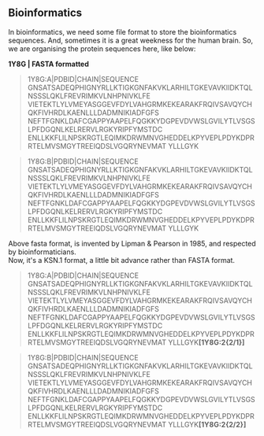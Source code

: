 ## Bioinformatics
In bioinformatics, we need some file format to store the bioinformatics sequences. And, sometimes it is a great weekness for the human brain.
So, we are organising the protein sequences here, like below:

<b>1Y8G | FASTA formatted </b>

>1Y8G:A|PDBID|CHAIN|SEQUENCE
GNSATSADEQPHIGNYRLLKTIGKGNFAKVKLARHILTGKEVAVKIIDKTQLNSSSLQKLFREVRIMKVLNHPNIVKLFE
VIETEKTLYLVMEYASGGEVFDYLVAHGRMKEKEARAKFRQIVSAVQYCHQKFIVHRDLKAENLLLDADMNIKIADFGFS
NEFTFGNKLDAFCGAPPYAAPELFQGKKYDGPEVDVWSLGVILYTLVSGSLPFDGQNLKELRERVLRGKYRIPFYMSTDC
ENLLKKFLILNPSKRGTLEQIMKDRWMNVGHEDDELKPYVEPLPDYKDPRRTELMVSMGYTREEIQDSLVGQRYNEVMAT
YLLLGYK

>1Y8G:B|PDBID|CHAIN|SEQUENCE
GNSATSADEQPHIGNYRLLKTIGKGNFAKVKLARHILTGKEVAVKIIDKTQLNSSSLQKLFREVRIMKVLNHPNIVKLFE
VIETEKTLYLVMEYASGGEVFDYLVAHGRMKEKEARAKFRQIVSAVQYCHQKFIVHRDLKAENLLLDADMNIKIADFGFS
NEFTFGNKLDAFCGAPPYAAPELFQGKKYDGPEVDVWSLGVILYTLVSGSLPFDGQNLKELRERVLRGKYRIPFYMSTDC
ENLLKKFLILNPSKRGTLEQIMKDRWMNVGHEDDELKPYVEPLPDYKDPRRTELMVSMGYTREEIQDSLVGQRYNEVMAT
YLLLGYK

Above fasta format, is invented by Lipman & Pearson in 1985, and respected by bioinformaticians.</br>
Now, it's a KSN.1 format, a little bit advance rather than FASTA format.

>1Y8G:A|PDBID|CHAIN|SEQUENCE
GNSATSADEQPHIGNYRLLKTIGKGNFAKVKLARHILTGKEVAVKIIDKTQLNSSSLQKLFREVRIMKVLNHPNIVKLFE
VIETEKTLYLVMEYASGGEVFDYLVAHGRMKEKEARAKFRQIVSAVQYCHQKFIVHRDLKAENLLLDADMNIKIADFGFS
NEFTFGNKLDAFCGAPPYAAPELFQGKKYDGPEVDVWSLGVILYTLVSGSLPFDGQNLKELRERVLRGKYRIPFYMSTDC
ENLLKKFLILNPSKRGTLEQIMKDRWMNVGHEDDELKPYVEPLPDYKDPRRTELMVSMGYTREEIQDSLVGQRYNEVMAT
YLLLGYK<b>[1Y8G:2{2/1}]</b>

>1Y8G:B|PDBID|CHAIN|SEQUENCE
GNSATSADEQPHIGNYRLLKTIGKGNFAKVKLARHILTGKEVAVKIIDKTQLNSSSLQKLFREVRIMKVLNHPNIVKLFE
VIETEKTLYLVMEYASGGEVFDYLVAHGRMKEKEARAKFRQIVSAVQYCHQKFIVHRDLKAENLLLDADMNIKIADFGFS
NEFTFGNKLDAFCGAPPYAAPELFQGKKYDGPEVDVWSLGVILYTLVSGSLPFDGQNLKELRERVLRGKYRIPFYMSTDC
ENLLKKFLILNPSKRGTLEQIMKDRWMNVGHEDDELKPYVEPLPDYKDPRRTELMVSMGYTREEIQDSLVGQRYNEVMAT
YLLLGYK<b>[1Y8G:2{2/2}]</b>
